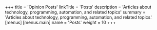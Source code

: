 +++
title = 'Opinion Posts'
linkTitle = 'Posts'
description = 'Articles about technology, programming, automation, and related topics'
summary = 'Articles about technology, programming, automation, and related topics.'
[menus]
  [menus.main]
    name = 'Posts'
    weight = 10
+++
